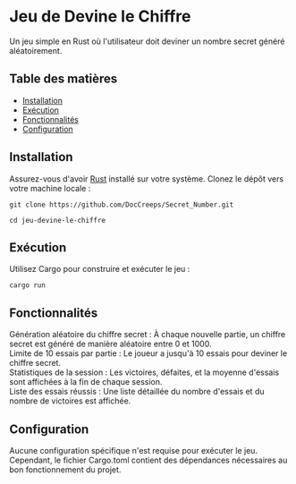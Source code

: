 # Jeu de Devine le Chiffre

Un jeu simple en Rust où l'utilisateur doit deviner un nombre secret généré aléatoirement.

## Table des matières
- [Installation](#installation)
- [Exécution](#exécution)
- [Fonctionnalités](#fonctionnalités)
- [Configuration](#configuration)

## Installation

Assurez-vous d'avoir [Rust](https://www.rust-lang.org/) installé sur votre système. Clonez le dépôt vers votre machine locale :

```
git clone https://github.com/DocCreeps/Secret_Number.git

cd jeu-devine-le-chiffre
```

## Exécution
Utilisez Cargo pour construire et exécuter le jeu :

```
cargo run
```

## Fonctionnalités

Génération aléatoire du chiffre secret : À chaque nouvelle partie, un chiffre secret est généré de manière aléatoire entre 0 et 1000.  
Limite de 10 essais par partie : Le joueur a jusqu'à 10 essais pour deviner le chiffre secret.  
Statistiques de la session : Les victoires, défaites, et la moyenne d'essais sont affichées à la fin de chaque session.  
Liste des essais réussis : Une liste détaillée du nombre d'essais et du nombre de victoires est affichée.  

## Configuration
Aucune configuration spécifique n'est requise pour exécuter le jeu. Cependant, le fichier Cargo.toml contient des dépendances nécessaires au bon fonctionnement du projet.
